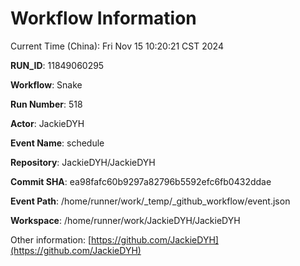 # Workflow Information

Current Time (China): Fri Nov 15 10:20:21 CST 2024  

**RUN_ID**: 11849060295  

**Workflow**: Snake  

**Run Number**: 518  

**Actor**: JackieDYH  

**Event Name**: schedule  

**Repository**: JackieDYH/JackieDYH  

**Commit SHA**: ea98fafc60b9297a82796b5592efc6fb0432ddae  

**Event Path**: /home/runner/work/_temp/_github_workflow/event.json  

**Workspace**: /home/runner/work/JackieDYH/JackieDYH  

Other information: [https://github.com/JackieDYH](https://github.com/JackieDYH)
